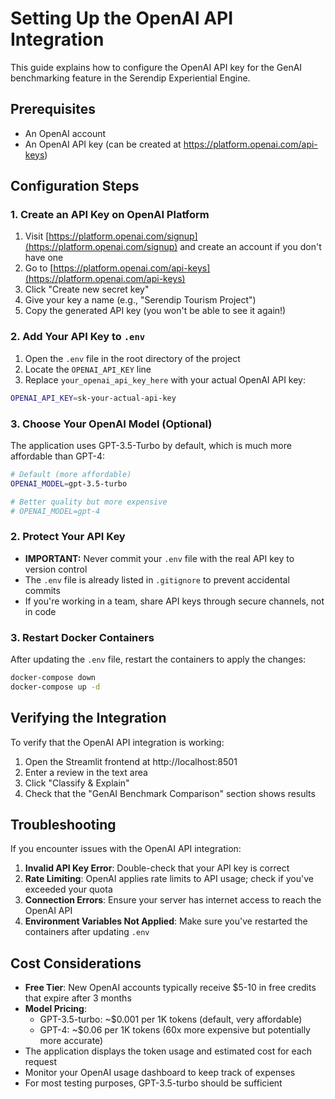 # Setting Up the OpenAI API Integration

This guide explains how to configure the OpenAI API key for the GenAI benchmarking feature in the Serendip Experiential Engine.

## Prerequisites

- An OpenAI account
- An OpenAI API key (can be created at https://platform.openai.com/api-keys)

## Configuration Steps

### 1. Create an API Key on OpenAI Platform

1. Visit [https://platform.openai.com/signup](https://platform.openai.com/signup) and create an account if you don't have one
2. Go to [https://platform.openai.com/api-keys](https://platform.openai.com/api-keys)
3. Click "Create new secret key"
4. Give your key a name (e.g., "Serendip Tourism Project")
5. Copy the generated API key (you won't be able to see it again!)

### 2. Add Your API Key to `.env`

1. Open the `.env` file in the root directory of the project
2. Locate the `OPENAI_API_KEY` line
3. Replace `your_openai_api_key_here` with your actual OpenAI API key:

```bash
OPENAI_API_KEY=sk-your-actual-api-key
```

### 3. Choose Your OpenAI Model (Optional)

The application uses GPT-3.5-Turbo by default, which is much more affordable than GPT-4:

```bash
# Default (more affordable)
OPENAI_MODEL=gpt-3.5-turbo

# Better quality but more expensive
# OPENAI_MODEL=gpt-4
```

### 2. Protect Your API Key

- **IMPORTANT:** Never commit your `.env` file with the real API key to version control
- The `.env` file is already listed in `.gitignore` to prevent accidental commits
- If you're working in a team, share API keys through secure channels, not in code

### 3. Restart Docker Containers

After updating the `.env` file, restart the containers to apply the changes:

```bash
docker-compose down
docker-compose up -d
```

## Verifying the Integration

To verify that the OpenAI API integration is working:

1. Open the Streamlit frontend at http://localhost:8501
2. Enter a review in the text area
3. Click "Classify & Explain"
4. Check that the "GenAI Benchmark Comparison" section shows results

## Troubleshooting

If you encounter issues with the OpenAI API integration:

1. **Invalid API Key Error**: Double-check that your API key is correct
2. **Rate Limiting**: OpenAI applies rate limits to API usage; check if you've exceeded your quota
3. **Connection Errors**: Ensure your server has internet access to reach the OpenAI API
4. **Environment Variables Not Applied**: Make sure you've restarted the containers after updating `.env`

## Cost Considerations

- **Free Tier**: New OpenAI accounts typically receive $5-10 in free credits that expire after 3 months
- **Model Pricing**:
  - GPT-3.5-turbo: ~$0.001 per 1K tokens (default, very affordable)
  - GPT-4: ~$0.06 per 1K tokens (60x more expensive but potentially more accurate)
- The application displays the token usage and estimated cost for each request
- Monitor your OpenAI usage dashboard to keep track of expenses
- For most testing purposes, GPT-3.5-turbo should be sufficient
